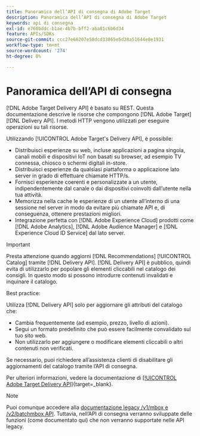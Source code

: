 ```yaml
---
title: Panoramica dell’API di consegna di Adobe Target
description: Panoramica dell’API di consegna di Adobe Target
keywords: api di consegna
exl-id: e760bddc-b1ae-4b7b-bff2-aba81c6b6d34
feature: APIs/SDKs
source-git-commit: ccc27e66207e58dcd33865e5d28a51644e8e1931
workflow-type: tm+mt
source-wordcount: '274'
ht-degree: 0%

---
```


# Panoramica dell’API di consegna

[!DNL Adobe Target Delivery API] è basato su REST. Questa documentazione descrive le risorse che compongono [!DNL Adobe Target] [!DNL Delivery API]. I metodi HTTP vengono utilizzati per eseguire operazioni su tali risorse.

Utilizzando [!UICONTROL Adobe Target's Delivery API], è possibile:

* Distribuisci esperienze su web, incluse applicazioni a pagina singola, canali mobili e dispositivi IoT non basati su browser, ad esempio TV connessa, chiosco o schermi digitali in-store.
* Distribuisci esperienze da qualsiasi piattaforma o applicazione lato server in grado di effettuare chiamate HTTP/s.
* Fornisci esperienze coerenti e personalizzate a un utente, indipendentemente dal canale o dai dispositivi coinvolti dall’utente nella tua attività.
* Memorizza nella cache le esperienze di un utente all’interno di una sessione nel server in modo da evitare più chiamate API e, di conseguenza, ottenere prestazioni migliori.
* Integrazione perfetta con [!DNL Adobe Experience Cloud] prodotti come [!DNL Adobe Analytics], [!DNL Adobe Audience Manager] e [!DNL Experience Cloud ID Service] dal lato server.

>[!IMPORTANT]
>
>Presta attenzione quando aggiorni [!DNL Recommendations] [!UICONTROL Catalog] tramite [!DNL Delivery API]. [!DNL Delivery API] è pubblico, quindi evita di utilizzarlo per popolare gli elementi cliccabili nel catalogo dei consigli. In questo modo si possono introdurre contenuti invalidati e inquinare il catalogo.
>
>Best practice:
>
>Utilizza [!DNL Delivery API] solo per aggiornare gli attributi del catalogo che:
>* Cambia frequentemente (ad esempio, prezzo, livello di azioni).
>* Segui un formato predefinito che può essere facilmente convalidato sul tuo sito web.
>* Non utilizzarlo per aggiungere o modificare elementi cliccabili o altri contenuti non verificati.
>
>Se necessario, puoi richiedere all’assistenza clienti di disabilitare gli aggiornamenti del catalogo tramite l’API di consegna.

Per ulteriori informazioni, vedere la documentazione di [[!UICONTROL Adobe Target Delivery API]](https://developer.adobe.com/target/implement/delivery-api/){target=_blank}.

>[!NOTE]
>
>Puoi comunque accedere alla [documentazione legacy /v1/mbox e /v2/batchmbox API](https://developers.adobetarget.com/api/legacy-api/index.html). Tuttavia, nell’API di consegna verranno sviluppate delle funzioni (come documentato qui) che non verranno supportate nelle API legacy.
